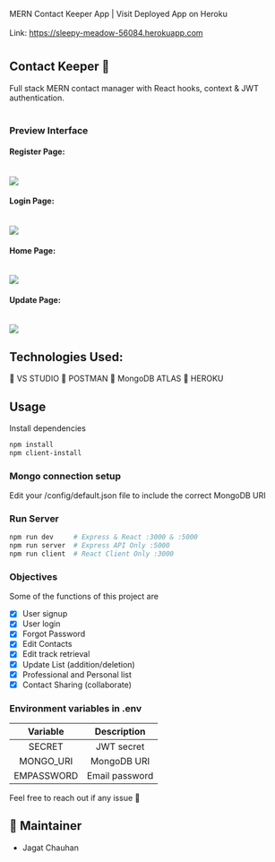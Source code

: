 MERN Contact Keeper App | Visit Deployed App on Heroku<br><br>
Link: https://sleepy-meadow-56084.herokuapp.com

# <h2>Contact Keeper :ledger:</h2>

Full stack MERN contact manager with React hooks, context & JWT authentication.<br>
<br>

### Preview Interface

<h4>Register Page:</h4>
<br>
<img src="https://github.com/varunswing/contact_manager/blob/master/images/register.jpg"/>
<br>

<h4>Login Page:</h4>
<br>
<img src="https://github.com/varunswing/contact_manager/blob/master/images/login.jpg"/>
<br>

<h4>Home Page:</h4>
<br>
<img src="https://github.com/varunswing/contact_manager/blob/master/images/Home.jpg"/>
<br>

<h4>Update Page:</h4>
<br>
<img src="https://github.com/varunswing/contact_manager/blob/master/images/edit.jpg"/>
<br>

## Technologies Used:

:electric_plug: VS STUDIO :electric_plug: POSTMAN :electric_plug: MongoDB ATLAS :electric_plug: HEROKU <br>

## Usage

Install dependencies

```bash
npm install
npm client-install
```

### Mongo connection setup

Edit your /config/default.json file to include the correct MongoDB URI

### Run Server

```bash
npm run dev     # Express & React :3000 & :5000
npm run server  # Express API Only :5000
npm run client  # React Client Only :3000
```

### Objectives

Some of the functions of this project are

-   [x] User signup
-   [x] User login
-   [x] Forgot Password
-   [x] Edit Contacts
-   [x] Edit track retrieval
-   [x] Update List (addition/deletion)
-   [x] Professional and Personal list
-   [x] Contact Sharing (collaborate)

### Environment variables in .env

|  Variable  |  Description   |
| :--------: | :------------: |
|   SECRET   |   JWT secret   |
| MONGO_URI  |  MongoDB URI   |
| EMPASSWORD | Email password |

Feel free to reach out if any issue :raised_hands:

## :busts_in_silhouette: Maintainer

-   Jagat Chauhan
